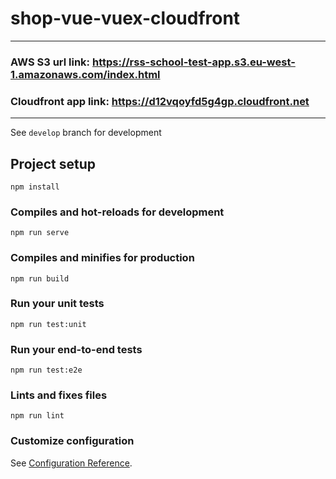 # shop-vue-vuex-cloudfront

---

### AWS S3 url link: https://rss-school-test-app.s3.eu-west-1.amazonaws.com/index.html 

### Cloudfront app link: https://d12vqoyfd5g4gp.cloudfront.net

---

See `develop` branch for development

## Project setup
```
npm install
```

### Compiles and hot-reloads for development
```
npm run serve
```

### Compiles and minifies for production
```
npm run build
```

### Run your unit tests
```
npm run test:unit
```

### Run your end-to-end tests
```
npm run test:e2e
```

### Lints and fixes files
```
npm run lint
```

### Customize configuration
See [Configuration Reference](https://cli.vuejs.org/config/).
